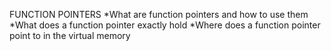 FUNCTION POINTERS
*What are function pointers and how to use them
*What does a function pointer exactly hold
*Where does a function pointer point to in the virtual memory
